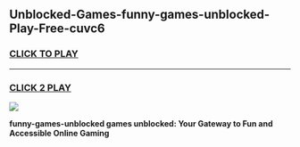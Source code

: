 
## Unblocked-Games-funny-games-unblocked-Play-Free-cuvc6
<h3>
<a href="https://premium76.site?title=funny-games-unblocked&ref=22A">CLICK TO PLAY</a></h3>
<hr>

<h3>
<a href="https://premium76.site?title=funny-games-unblocked&ref=22A">CLICK 2 PLAY</a>
  
</h3>

<a href="https://premium76.site?title=funny-games-unblocked&ref=22A"><img src="https://clearcache.store/games.png"></a>


**funny-games-unblocked games unblocked: Your Gateway to Fun and Accessible Online Gaming**
